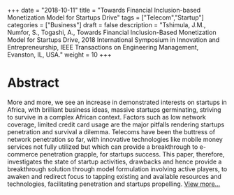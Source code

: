 +++
date = "2018-10-11"
title = "Towards Financial Inclusion-based Monetization Model for Startups Drive"
tags = ["Telecom","Startup"]
categories = ["Business"]
draft = false
description = "Tshimula, J.M., Numfor, S., Togashi, A., Towards Financial Inclusion-Based Monetization Model for Startups Drive, 2018 International Symposium in Innovation and Entrepreneurship, IEEE Transactions on Engineering Management, Evanston, IL, USA."
weight = 10
+++

# Abstract
More and more, we see an increase in demonstrated interests on startups in Africa, with brilliant business ideas, massive startups germinating, striving to survive in a complex African context. Factors such as low network coverage, limited credit card usage are the major pitfalls rendering startups penetration and survival a dilemma. Telecoms have been the buttress of network penetration so far, with innovative technologies like mobile money services not fully utilized but which can provide a breakthrough to e-commerce penetration grapple, for startups success. This paper, therefore, investigates the state of startup activities, drawbacks and hence provide a breakthrough solution through model formulation involving active players, to awaken and redirect focus to tapping existing and available resources and technologies, facilitating penetration and startups propelling. [View more...](https://ieeexplore.ieee.org/stamp/stamp.jsp?tp=&arnumber=8488445)

